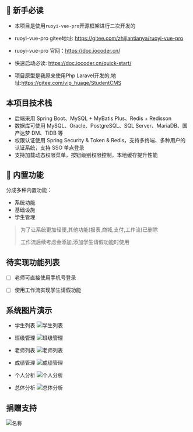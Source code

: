 ## 🐶 新手必读
* 本项目是使用`ruoyi-vue-pro`开源框架进行二次开发的

* ruoyi-vue-pro gitee地址: <https://gitee.com/zhijiantianya/ruoyi-vue-pro>

* ruoyi-vue-pro 官网：<https://doc.iocoder.cn/>

* 快速启动必读: <https://doc.iocoder.cn/quick-start/>

* 项目原型是我原来使用Php Laravel开发的,地址:<https://gitee.com/vip_huage/StudentCMS>
  
## 本项目技术栈
* 后端采用 Spring Boot、MySQL + MyBatis Plus、Redis + Redisson
* 数据库可使用 MySQL、Oracle、PostgreSQL、SQL Server、MariaDB、国产达梦 DM、TiDB 等
* 权限认证使用 Spring Security & Token & Redis，支持多终端、多种用户的认证系统，支持 SSO 单点登录
* 支持加载动态权限菜单，按钮级别权限控制，本地缓存提升性能

## 🐼 内置功能

分成多种内置功能：
* 系统功能
* 基础设施
* 学生管理

> 为了让系统更加轻便,其他功能(报表,商城,支付,工作流)已删除
> 
> 工作流后续考虑会添加,添加学生请假功能时使用

## 待实现功能列表
- [ ] 老师可直接使用手机号登录
- [ ] 使用工作流实现学生请假功能


## 系统图片演示
- 学生列表
![学生列表](https://hua-imgs.oss-cn-hangzhou.aliyuncs.com/img/%E5%AD%A6%E7%94%9F%E5%88%97%E8%A1%A8.jpg)
  
- 班级管理
![班级管理](https://hua-imgs.oss-cn-hangzhou.aliyuncs.com/img/%E7%8F%AD%E7%BA%A7%E7%AE%A1%E7%90%86.jpg)
  
  
- 老师列表
![老师列表](https://hua-imgs.oss-cn-hangzhou.aliyuncs.com/img/%E8%80%81%E5%B8%88%E5%88%97%E8%A1%A8.jpg)
  

- 成绩管理
![成绩管理](https://hua-imgs.oss-cn-hangzhou.aliyuncs.com/img/%E6%88%90%E7%BB%A9%E7%AE%A1%E7%90%86.jpg)


- 个人分析
  ![个人分析](https://hua-imgs.oss-cn-hangzhou.aliyuncs.com/img/%E4%B8%AA%E4%BA%BA%E5%88%86%E6%9E%90.jpg)

  
- 总体分析
![总体分析](https://hua-imgs.oss-cn-hangzhou.aliyuncs.com/img/%E6%80%BB%E4%BD%93%E5%88%86%E6%9E%90.jpg)


## 捐赠支持

![名称](https://hua-imgs.oss-cn-hangzhou.aliyuncs.com/img/mm_facetoface.png)


